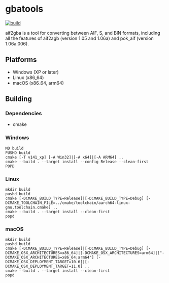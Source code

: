 # gbatools

[![build](https://github.com/dnasdw/gbatools/actions/workflows/build.yml/badge.svg)](https://github.com/dnasdw/gbatools/actions/workflows/build.yml)

aif2gba is a tool for converting between AIF, S, and BIN formats, including all the features of aif2agb (version 1.05 and 1.06a) and pok_aif (version 1.06a.006).

## Platforms

- Windows (XP or later)
- Linux (x86_64)
- macOS (x86_64, arm64)

## Building

### Dependencies

- cmake

### Windows

```Shell
MD build
PUSHD build
cmake [-T v141_xp] [-A Win32]|[-A x64]|[-A ARM64] ..
cmake --build . --target install --config Release --clean-first
POPD
```

### Linux

```Shell
mkdir build
pushd build
cmake [-DCMAKE_BUILD_TYPE=Release]|[-DCMAKE_BUILD_TYPE=Debug] [-DCMAKE_TOOLCHAIN_FILE=../cmake/toolchain/aarch64-linux-gnu.toolchain.cmake] ..
cmake --build . --target install --clean-first
popd
```

### macOS

```Shell
mkdir build
pushd build
cmake [-DCMAKE_BUILD_TYPE=Release]|[-DCMAKE_BUILD_TYPE=Debug] [-DCMAKE_OSX_ARCHITECTURES=x86_64]|[-DCMAKE_OSX_ARCHITECTURES=arm64]|["-DCMAKE_OSX_ARCHITECTURES=x86_64;arm64"] [-DCMAKE_OSX_DEPLOYMENT_TARGET=10.6]|[-DCMAKE_OSX_DEPLOYMENT_TARGET=11.0] ..
cmake --build . --target install --clean-first
popd
```
